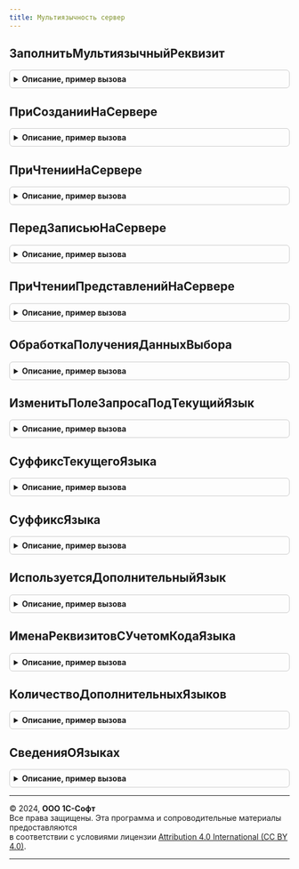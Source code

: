 ```yaml
---
title: Мультиязычность сервер
---
```



## ЗаполнитьМультиязычныйРеквизит
<details style="margin: 1em 0; padding: 0.5em; border: 1px solid #ccc; border-radius: 6px;">

<summary style="font-weight: bold; cursor: pointer;">Описание, пример вызова</summary>

```bsl

// Для вызова из обработчика ПриНачальномЗаполненииЭлементов.
// Заполняет колонки с именами ИмяРеквизита_<КодЯзыка> текстовыми значениями для указанных кодов языков.
//
// Параметры:
//  Элемент        - СтрокаТаблицыЗначений - заполняемая строка таблицы с колонками ИмяРеквизита_КодЯзыка.
//  ИмяРеквизита   - Строка - имя реквизита. Например, "Наименование"
//  ИсходнаяСтрока - Строка - строка в формате НСтр. Например, "ru = 'Сообщение на русском'; en = 'English message'".
//  КодыЯзыков     - Массив - коды языков, на которых нужно заполнить строки.
//
// Пример:
//
//  МультиязычностьСервер.ЗаполнитьМультиязычныйРеквизит(Элемент, "Наименование", "ru = 'Сообщение на русском'; en =
//  'English message'", КодыЯзыков);
//
Процедура ЗаполнитьМультиязычныйРеквизит(Элемент, ИмяРеквизита, ИсходнаяСтрока, КодыЯзыков = Неопределено) Экспорт
```

Пример вызова
```bsl
МультиязычностьСервер.ЗаполнитьМультиязычныйРеквизит(Элемент, ИмяРеквизита, ИсходнаяСтрока, КодыЯзыков);
```
</details>

## ПриСозданииНаСервере
<details style="margin: 1em 0; padding: 0.5em; border: 1px solid #ccc; border-radius: 6px;">

<summary style="font-weight: bold; cursor: pointer;">Описание, пример вызова</summary>

```bsl

// Вызывается из обработчика ПриСозданииНаСервере формы объекта. Добавляет кнопку открытия в поля ввода
// мультиязычных реквизитов на этой форме. Нажатие кнопки открывает окно ввода значения реквизита на всех
// имеющихся в конфигурации языках.
//
// Параметры:
//   Форма  - ФормаКлиентскогоПриложения - форма объекта.
//   Объект - ДанныеФормыСтруктура:
//     * Ссылка - ЛюбаяСсылка
//  ИмяОбъекта - Строка - для форм списка имя динамического списка на форме. По умолчанию, "Список".
//                        Для других форм имя основного реквизита на форме. Следует использовать,
//                        если имя отличается от стандартных: "Объект", "Запись", "Список".
//
Процедура ПриСозданииНаСервере(Форма, Объект = Неопределено, ИмяОбъекта = Неопределено) Экспорт
```

Пример вызова
```bsl
МультиязычностьСервер.ПриСозданииНаСервере(Форма, Объект, ИмяОбъекта);
```
</details>

## ПриЧтенииНаСервере
<details style="margin: 1em 0; padding: 0.5em; border: 1px solid #ccc; border-radius: 6px;">

<summary style="font-weight: bold; cursor: pointer;">Описание, пример вызова</summary>

```bsl

// Вызывается из обработчика ПриЧтениеНаСервере формы объекта для заполнения значений мультиязычных
// реквизитов формы на текущем языке пользователя.
//
// Параметры:
//  Форма         - ФормаКлиентскогоПриложения - форма объекта.
//  ТекущийОбъект - Произвольный - объект, который был получен в обработчике формы ПриЧтенииНаСервере.
//  ИмяОбъекта - Строка - имя основного реквизита на форме. Следует использовать,
//                        если имя отличается от стандартных: "Объект", "Запись", "Список".
//
Процедура ПриЧтенииНаСервере(Форма, ТекущийОбъект, ИмяОбъекта = Неопределено) Экспорт
```

Пример вызова
```bsl
МультиязычностьСервер.ПриЧтенииНаСервере(Форма, ТекущийОбъект, ИмяОбъекта);
```
</details>

## ПередЗаписьюНаСервере
<details style="margin: 1em 0; padding: 0.5em; border: 1px solid #ccc; border-radius: 6px;">

<summary style="font-weight: bold; cursor: pointer;">Описание, пример вызова</summary>

```bsl

// Вызывается из обработчика ПередЗаписьюНаСервере формы объекта или при программной записи объекта
// для записи значений мультиязычных реквизитов в соответствии с текущим языком пользователя.
//
// Параметры:
//  ТекущийОбъект - БизнесПроцессОбъект
//                - ДокументОбъект
//                - ЗадачаОбъект
//                - ПланВидовРасчетаОбъект
//                - ПланВидовХарактеристикОбъект
//                - ПланОбменаОбъект
//                - ПланСчетовОбъект
//                - СправочникОбъект - записываемый объект.
//
Процедура ПередЗаписьюНаСервере(ТекущийОбъект) Экспорт
```

Пример вызова
```bsl
МультиязычностьСервер.ПередЗаписьюНаСервере(ТекущийОбъект) 
```
</details>

## ПриЧтенииПредставленийНаСервере
<details style="margin: 1em 0; padding: 0.5em; border: 1px solid #ccc; border-radius: 6px;">

<summary style="font-weight: bold; cursor: pointer;">Описание, пример вызова</summary>

```bsl

// Вызывается из модуля объекта для заполнения значений мультиязычных
// реквизитов объекта на текущем языке пользователя.
//
// Параметры:
//  Объект - БизнесПроцессОбъект
//         - ДокументОбъект
//         - ЗадачаОбъект
//         - ПланВидовРасчетаОбъект
//         - ПланВидовХарактеристикОбъект
//         - ПланОбменаОбъект
//         - ПланСчетовОбъект
//         - СправочникОбъект - объект данных.
//
Процедура ПриЧтенииПредставленийНаСервере(Объект) Экспорт
```

Пример вызова
```bsl
МультиязычностьСервер.ПриЧтенииПредставленийНаСервере(Объект) 
```
</details>

## ОбработкаПолученияДанныхВыбора
<details style="margin: 1em 0; padding: 0.5em; border: 1px solid #ccc; border-radius: 6px;">

<summary style="font-weight: bold; cursor: pointer;">Описание, пример вызова</summary>

```bsl

// Вызывается из обработчика ОбработкаПолученияДанныхВыбора для формирования списка при вводе по строке,
// автоподборе текста и быстром выбора, а также при выполнении метода ПолучитьДанныеВыбора.
// Список содержит варианты на всех языках с учетом реквизитов определенных в свойстве ВводПоСтроке.
//
// Параметры:
//  ДанныеВыбора         - СписокЗначений - данные для выбора.
//  Параметры            - Структура - содержит параметры выбора.
//  СтандартнаяОбработка - Булево  - данный параметр передается признак выполнения стандартной (системной) обработки события.
//  ОбъектМетаданных     - ОбъектМетаданныхБизнесПроцесс
//                       - ОбъектМетаданныхДокумент
//                       - ОбъектМетаданныхЗадача
//                       - ОбъектМетаданныхПланВидовРасчета
//                       - ОбъектМетаданныхПланВидовХарактеристик
//                       - ОбъектМетаданныхПланОбмена
//                       - ОбъектМетаданныхПланСчетов
//                       - ОбъектМетаданныхСправочник
//                       - ОбъектМетаданныхТаблица - объект метаданных, для которого формируется список выбора.
//
Процедура ОбработкаПолученияДанныхВыбора(ДанныеВыбора, Знач Параметры, СтандартнаяОбработка, ОбъектМетаданных) Экспорт
```

Пример вызова
```bsl
МультиязычностьСервер.ОбработкаПолученияДанныхВыбора(ДанныеВыбора, Параметры, СтандартнаяОбработка, ОбъектМетаданных) 
```
</details>

## ИзменитьПолеЗапросаПодТекущийЯзык
<details style="margin: 1em 0; padding: 0.5em; border: 1px solid #ccc; border-radius: 6px;">

<summary style="font-weight: bold; cursor: pointer;">Описание, пример вызова</summary>

```bsl

// Добавляет к имени поля в тексте запроса языковой суффикс текущего языка.
// Примеры конвертации полей:
//   - если параметр ИмяПоля равно "Свойства.Заголовок", то поле преобразует в "Свойства.ЗаголовокЯзык1";
//   - если параметр ИмяПоля равно "Свойства.Заголовок КАК Заголовок",
//   то поле преобразует в "Свойства.ЗаголовокЯзык1 КАК Заголовок".
//
// Параметры:
//  ТекстЗапроса - Строка - текст запроса в котором изменяется имя поля
//  ИмяПоля - Строка - имя заменяемого поля
//
Процедура ИзменитьПолеЗапросаПодТекущийЯзык(ТекстЗапроса, ИмяПоля) Экспорт
```

Пример вызова
```bsl
МультиязычностьСервер.ИзменитьПолеЗапросаПодТекущийЯзык(ТекстЗапроса, ИмяПоля) 
```
</details>

## СуффиксТекущегоЯзыка
<details style="margin: 1em 0; padding: 0.5em; border: 1px solid #ccc; border-radius: 6px;">

<summary style="font-weight: bold; cursor: pointer;">Описание, пример вызова</summary>

```bsl

// Возвращает суффикс дополнительного языка для текущего языка интерфейса пользователя.
//
// Возвращаемое значение:
//  Строка - суффикс языка, который добавляются к имени реквизита в котором хранится значение на указанном языке.
//           Например, суффикс "Язык1", для реквизита "НаименованиеЯзык1"
//
Функция СуффиксТекущегоЯзыка() Экспорт
```

Пример вызова
```bsl
Результат = МультиязычностьСервер.СуффиксТекущегоЯзыка() 
```
</details>

## СуффиксЯзыка
<details style="margin: 1em 0; padding: 0.5em; border: 1px solid #ccc; border-radius: 6px;">

<summary style="font-weight: bold; cursor: pointer;">Описание, пример вызова</summary>

```bsl

// По коду языка возвращает суффикс дополнительного языка.
//
// Параметры:
//  КодЯзыка - Строка - короткие буквенные представления языков. Например, "en".
//
// Возвращаемое значение:
//  Строка - суффикс языка, который добавляются к имени реквизита в котором хранится значение на указанном языке.
//           Например, суффикс "Язык1", для реквизита "НаименованиеЯзык1"
//
Функция СуффиксЯзыка(КодЯзыка) Экспорт
```

Пример вызова
```bsl
Результат = МультиязычностьСервер.СуффиксЯзыка(КодЯзыка) 
```
</details>

## ИспользуетсяДополнительныйЯзык
<details style="margin: 1em 0; padding: 0.5em; border: 1px solid #ccc; border-radius: 6px;">

<summary style="font-weight: bold; cursor: pointer;">Описание, пример вызова</summary>

```bsl

// Определяет используется ли в приложении переданный дополнительный язык.
//
// Параметры:
//  ПорядковыйНомерЯзыка - Число - номер языка в суффиксе дополнительного языка. Например, 1 для "Язык1".
//
// Возвращаемое значение:
//  Булево - если, Истина, то дополнительный язык включен в приложении и используется.
//
Функция ИспользуетсяДополнительныйЯзык(ПорядковыйНомерЯзыка) Экспорт
```

Пример вызова
```bsl
Результат = МультиязычностьСервер.ИспользуетсяДополнительныйЯзык(ПорядковыйНомерЯзыка) 
```
</details>

## ИменаРеквизитовСУчетомКодаЯзыка
<details style="margin: 1em 0; padding: 0.5em; border: 1px solid #ccc; border-radius: 6px;">

<summary style="font-weight: bold; cursor: pointer;">Описание, пример вызова</summary>

```bsl

// Возвращает имена реквизитов с учетом переданного кода языка.
//
// Параметры:
//  ИменаРеквизитов - Строка - список имена реквизитов через запятую. Например, "Наименование,Комментарий"
//  КодЯзыка - Строка - код языка, если не указан, то список будет сформирования для текущего языка пользователя.
//
// Возвращаемое значение:
//  Соответствие из КлючИЗначение:
//   * Ключ - Строка - имя реквизита, Например, "Наименование"
//   * Значение - Строка - имя реквизита с суффиксом языка. Например, "НаименованияЯзык2"
//
Функция ИменаРеквизитовСУчетомКодаЯзыка(ИменаРеквизитов, КодЯзыка = "") Экспорт
```

Пример вызова
```bsl
Результат = МультиязычностьСервер.ИменаРеквизитовСУчетомКодаЯзыка(ИменаРеквизитов, КодЯзыка);
```
</details>

## КоличествоДополнительныхЯзыков
<details style="margin: 1em 0; padding: 0.5em; border: 1px solid #ccc; border-radius: 6px;">

<summary style="font-weight: bold; cursor: pointer;">Описание, пример вызова</summary>

```bsl

// Возвращает количество дополнительных языков.
//
// Возвращаемое значение:
//  Число - количество дополнительных языков в конфигурации
//
Функция КоличествоДополнительныхЯзыков() Экспорт
```

Пример вызова
```bsl
Результат = МультиязычностьСервер.КоличествоДополнительныхЯзыков() 
```
</details>

## СведенияОЯзыках
<details style="margin: 1em 0; padding: 0.5em; border: 1px solid #ccc; border-radius: 6px;">

<summary style="font-weight: bold; cursor: pointer;">Описание, пример вызова</summary>

```bsl

// Возвращает обобщенные сведения о языках.
// Структура содержит свойства вида "Язык + номер языка" (например, Язык1) с кодами языков.
// Количество таких свойств соответствует числу дополнительных языков.
//
// Возвращаемое значение:
//  ФиксированнаяСтруктура:
//    * Язык0 - Строка - код основного языка.
//    * КоличествоДополнительныхЯзыков - Число - количество дополнительных языков в конфигурации
//    * ОсновнойЯзык - Строка - код основного языка.
//    * Используется - ФиксированнаяСтруктура:
//      ** Ключ - Строка - суффикса языка
//      ** Значение - Булево - Истина, если язык включен в приложении.
//
Функция СведенияОЯзыках() Экспорт
```

Пример вызова
```bsl
Результат = МультиязычностьСервер.СведенияОЯзыках() 
```
</details>

---

© 2024, **ООО 1С-Софт**  
Все права защищены. Эта программа и сопроводительные материалы предоставляются  
в соответствии с условиями лицензии [Attribution 4.0 International (CC BY 4.0)](https://creativecommons.org/licenses/by/4.0/legalcode).

---

